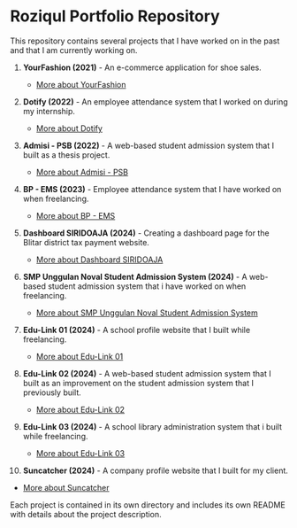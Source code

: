 # Roziqul Portfolio Repository

This repository contains several projects that I have worked on in the past and that I am currently working on.

1. **YourFashion (2021)** - An e-commerce application for shoe sales.
   - [More about YourFashion](project1/README.md)

2. **Dotify (2022)** - An employee attendance system that I worked on during my internship.
   - [More about Dotify](project2/README.md)

3. **Admisi - PSB (2022)** - A web-based student admission system that I built as a thesis project.
   - [More about Admisi - PSB](project3/README.md)
  
4. **BP - EMS (2023)** - Employee attendance system that I have worked on when freelancing.
   - [More about BP - EMS](project4/README.md)
  
5. **Dashboard SIRIDOAJA (2024)** - Creating a dashboard page for the Blitar district tax payment website.
   - [More about Dashboard SIRIDOAJA](project5/README.md)
  
6. **SMP Unggulan Noval Student Admission System (2024)** - A web-based student admission system that i have worked on when freelancing.
   - [More about SMP Unggulan Noval Student Admission System](project6/README.md)
  
7. **Edu-Link 01 (2024)** - A school profile website that I built while freelancing.
   - [More about Edu-Link 01](project7/README.md)

8. **Edu-Link 02 (2024)** - A web-based student admission system that I built as an improvement on the student admission system that I previously built.
   - [More about Edu-Link 02](project8/README.md)
  
9. **Edu-Link 03 (2024)** - A school library administration system that i built while freelancing.
   - [More about Edu-Link 03](project9/README.md)
  
10. **Suncatcher (2024)** - A company profile website that I built for my client.
   - [More about Suncatcher](project10/README.md)

Each project is contained in its own directory and includes its own README with details about the project description.
